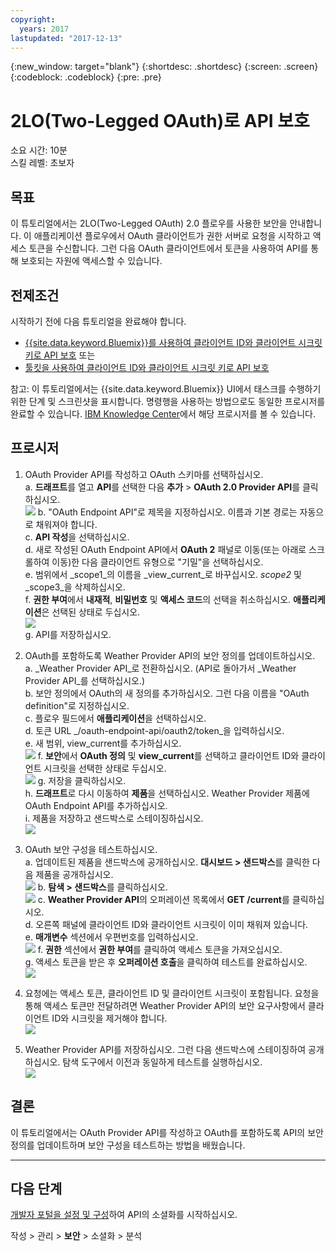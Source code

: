 ```yaml
---
copyright:
  years: 2017
lastupdated: "2017-12-13"
---
```


{:new_window: target="blank"}
{:shortdesc: .shortdesc}
{:screen: .screen}
{:codeblock: .codeblock}
{:pre: .pre}

# 2LO(Two-Legged OAuth)로 API 보호

소요 시간: 10분  
스킬 레벨: 초보자

## 목표

이 튜토리얼에서는 2LO(Two-Legged OAuth) 2.0 플로우를 사용한 보안을 안내합니다. 이 애플리케이션 플로우에서 OAuth 클라이언트가 권한 서버로 요청을 시작하고 액세스 토큰을 수신합니다. 그런 다음 OAuth 클라이언트에서 토큰을 사용하여 API를 통해 보호되는 자원에 액세스할 수 있습니다.

## 전제조건

시작하기 전에 다음 튜토리얼을 완료해야 합니다.  
- [{{site.data.keyword.Bluemix}}를 사용하여 클라이언트 ID와 클라이언트 시크릿 키로 API 보호](tut_secure_id_secret_bm.html)
또는
- [툴킷을 사용하여 클라이언트 ID와 클라이언트 시크릿 키로 API 보호](tut_secure_id_secret_tk.html)

참고: 이 튜토리얼에서는 {{site.data.keyword.Bluemix}} UI에서 태스크를 수행하기 위한 단계 및 스크린샷을 표시합니다. 명령행을 사용하는 방법으로도 동일한 프로시저를 완료할 수 있습니다. [IBM Knowledge Center](https://www.ibm.com/support/knowledgecenter/SSMNED_5.0.0/com.ibm.apic.toolkit.doc/tutorial_apionprem_security_OAuth_v506.html)에서 해당 프로시저를 볼 수 있습니다. 

## 프로시저

1. OAuth Provider API를 작성하고 OAuth 스키마를 선택하십시오.  
	a. **드래프트**를 열고 **API**를 선택한 다음 **추가** > **OAuth 2.0 Provider API**를 클릭하십시오.  
    ![](images/oauth_provider_1.png)
	b. "OAuth Endpoint API"로 제목을 지정하십시오. 이름과 기본 경로는 자동으로 채워져야 합니다.  
	c. **API 작성**을 선택하십시오.  
	d. 새로 작성된 OAuth Endpoint API에서 **OAuth 2** 패널로 이동(또는 아래로 스크롤하여 이동)한 다음 클라이언트 유형으로 "기밀"을 선택하십시오.  
	e. 범위에서 _scope1_의 이름을 _view_current_로 바꾸십시오. _scope2_ 및 _scope3_을 삭제하십시오.  
	f. **권한 부여**에서 **내재적**, **비밀번호** 및 **액세스 코드**의 선택을 취소하십시오. **애플리케이션**은 선택된 상태로 두십시오.  
	![](images/oauth_provider_2.png)  
	g. API를 저장하십시오.  

2. OAuth를 포함하도록 Weather Provider API의 보안 정의를 업데이트하십시오.  
	a. _Weather Provider API_로 전환하십시오. (API로 돌아가서 _Weather Provider API_를 선택하십시오.)  
	b. 보안 정의에서 OAuth의 새 정의를 추가하십시오. 그런 다음 이름을 "OAuth definition"로 지정하십시오.  
	c. 플로우 필드에서 **애플리케이션**을 선택하십시오.  
	d. 토큰 URL _<your base URL>/oauth-endpoint-api/oauth2/token_을 입력하십시오.  
	e. 새 범위, view_current를 추가하십시오.  
	![](images/oauth_security_definition_1.png)
	f. **보안**에서 **OAuth 정의** 및 **view_current**를 선택하고 클라이언트 ID와 클라이언트 시크릿을 선택한 상태로 두십시오.  
	![](images/oauth_security_definition_2.png)
	g. 저장을 클릭하십시오.  
	h. **드래프트**로 다시 이동하여 **제품**을 선택하십시오. Weather Provider 제품에 OAuth Endpoint API를 추가하십시오.  
	i. 제품을 저장하고 샌드박스로 스테이징하십시오.  
	![](images/oauth_security_definition_3a.png)

3. OAuth 보안 구성을 테스트하십시오.  
	a. 업데이트된 제품을 샌드박스에 공개하십시오. **대시보드 > 샌드박스**를 클릭한 다음 제품을 공개하십시오.  
	  ![](images/test_oauth_1.png)
	b. **탐색 > 샌드박스**를 클릭하십시오.  
      ![](images/test_oauth_2.png)
	c. **Weather Provider API**의 오퍼레이션 목록에서 **GET /current**를 클릭하십시오.  
	d. 오른쪽 패널에 클라이언트 ID와 클라이언트 시크릿이 이미 채워져 있습니다.  
	e. **매개변수** 섹션에서 우편번호를 입력하십시오.  
      ![](images/test_oauth_3.png)
	f. **권한** 섹션에서 **권한 부여**를 클릭하여 액세스 토큰을 가져오십시오.  
	g. 액세스 토큰을 받은 후 **오퍼레이션 호출**을 클릭하여 테스트를 완료하십시오.  
      ![](images/test_oauth_4.png)

4. 요청에는 액세스 토큰, 클라이언트 ID 및 클라이언트 시크릿이 포함됩니다. 요청을 통해 액세스 토큰만 전달하려면 Weather Provider API의 보안 요구사항에서 클라이언트 ID와 시크릿을 제거해야 합니다.  
    ![](images/test_oauth_5.png)

5. Weather Provider API를 저장하십시오. 그런 다음 샌드박스에 스테이징하여 공개하십시오. 탐색 도구에서 이전과 동일하게 테스트를 실행하십시오.  
    ![](images/test_oauth_6.png)
    
## 결론
이 튜토리얼에서는 OAuth Provider API를 작성하고 OAuth를 포함하도록 API의 보안 정의를 업데이트하며 보안 구성을 테스트하는 방법을 배웠습니다.

---

## 다음 단계

[개발자 포털을 설정 및 구성](tut_config_dev_portal.html)하여 API의 소셜화를 시작하십시오.

작성 > 관리 > **보안** > 소셜화 > 분석
